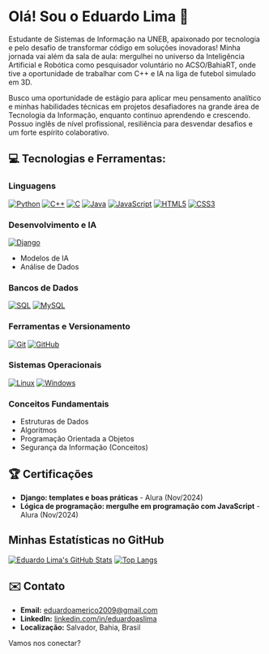 # Olá! Sou o Eduardo Lima 👋

Estudante de Sistemas de Informação na UNEB, apaixonado por tecnologia e pelo desafio de transformar código em soluções inovadoras! Minha jornada vai além da sala de aula: mergulhei no universo da Inteligência Artificial e Robótica como pesquisador voluntário no ACSO/BahiaRT, onde tive a oportunidade de trabalhar com C++ e IA na liga de futebol simulado em 3D.

Busco uma oportunidade de estágio para aplicar meu pensamento analítico e minhas habilidades técnicas em projetos desafiadores na grande área de Tecnologia da Informação, enquanto continuo aprendendo e crescendo. Possuo inglês de nível profissional, resiliência para desvendar desafios e um forte espírito colaborativo.

## 💻 Tecnologias e Ferramentas:

### Linguagens
[![Python](https://img.shields.io/badge/Python-3776AB?style=for-the-badge&logo=python&logoColor=white)](https://www.python.org/)
[![C++](https://img.shields.io/badge/C%2B%2B-00599C?style=for-the-badge&logo=c%2B%2B&logoColor=white)](https://isocpp.org/)
[![C](https://img.shields.io/badge/C-00599C?style=for-the-badge&logo=c&logoColor=white)](https://www.iso.org/standard/74528.html)
[![Java](https://img.shields.io/badge/Java-007396?style=for-the-badge&logo=java&logoColor=white)](https://www.java.com/)
[![JavaScript](https://img.shields.io/badge/JavaScript-F7DF1E?style=for-the-badge&logo=javascript&logoColor=black)](https://developer.mozilla.org/en-US/docs/Web/JavaScript)
[![HTML5](https://img.shields.io/badge/HTML5-E34F26?style=for-the-badge&logo=html5&logoColor=white)](https://developer.mozilla.org/en-US/docs/Web/HTML)
[![CSS3](https://img.shields.io/badge/CSS3-1572B6?style=for-the-badge&logo=css3&logoColor=white)](https://developer.mozilla.org/en-US/docs/Web/CSS)

### Desenvolvimento e IA
[![Django](https://img.shields.io/badge/Django-092E20?style=for-the-badge&logo=django&logoColor=white)](https://www.djangoproject.com/)
* Modelos de IA
* Análise de Dados

### Bancos de Dados
[![SQL](https://img.shields.io/badge/SQL-4479A1?style=for-the-badge&logo=postgresql&logoColor=white)](https://www.postgresql.org/)
[![MySQL](https://img.shields.io/badge/MySQL-4479A1?style=for-the-badge&logo=mysql&logoColor=white)](https://www.mysql.com/)

### Ferramentas e Versionamento
[![Git](https://img.shields.io/badge/Git-F05032?style=for-the-badge&logo=git&logoColor=white)](https://git-scm.com/)
[![GitHub](https://img.shields.io/badge/GitHub-181717?style=for-the-badge&logo=github&logoColor=white)](https://github.com/)

### Sistemas Operacionais
[![Linux](https://img.shields.io/badge/Linux-FCC624?style=for-the-badge&logo=linux&logoColor=black)](https://www.linux.org/)
[![Windows](https://img.shields.io/badge/Windows-0078D4?style=for-the-badge&logo=windows&logoColor=white)](https://www.microsoft.com/windows/)

### Conceitos Fundamentais
* Estruturas de Dados
* Algoritmos
* Programação Orientada a Objetos
* Segurança da Informação (Conceitos)

## 🏆 Certificações

* **Django: templates e boas práticas** - Alura (Nov/2024)
* **Lógica de programação: mergulhe em programação com JavaScript** - Alura (Nov/2024)

## Minhas Estatísticas no GitHub

[![Eduardo Lima's GitHub Stats](https://github-readme-stats.vercel.app/api?username=amrc-lima&show_icons=true&theme=dark)](https://github.com/anuraghazra/github-readme-stats)
[![Top Langs](https://github-readme-stats.vercel.app/api/top-langs/?username=amrc-lima&layout=compact&theme=dark)](https://github.com/anuraghazra/github-readme-stats)

## ✉️ Contato

* **Email:** [eduardoamerico2009@gmail.com](mailto:eduardoamerico2009@gmail.com)
* **LinkedIn:** [linkedin.com/in/eduardoaslima](https://www.linkedin.com/in/eduardoaslima)
* **Localização:** Salvador, Bahia, Brasil

Vamos nos conectar?

